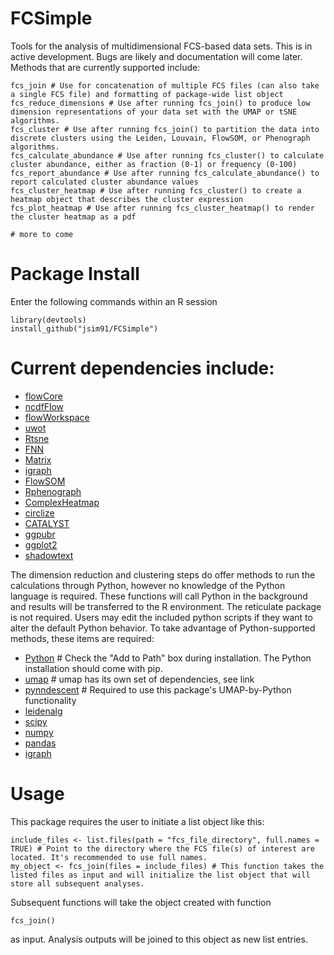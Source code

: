 # FCSimple

Tools for the analysis of multidimensional FCS-based data sets. This is in active development. Bugs are likely and documentation will come later. Methods that are currently supported include: 

```
fcs_join # Use for concatenation of multiple FCS files (can also take a single FCS file) and formatting of package-wide list object
fcs_reduce_dimensions # Use after running fcs_join() to produce low dimension representations of your data set with the UMAP or tSNE algorithms.
fcs_cluster # Use after running fcs_join() to partition the data into discrete clusters using the Leiden, Louvain, FlowSOM, or Phenograph algorithms.
fcs_calculate_abundance # Use after running fcs_cluster() to calculate cluster abundance, either as fraction (0-1) or frequency (0-100)
fcs_report_abundance # Use after running fcs_calculate_abundance() to report calculated cluster abundance values
fcs_cluster_heatmap # Use after running fcs_cluster() to create a heatmap object that describes the cluster expression
fcs_plot_heatmap # Use after running fcs_cluster_heatmap() to render the cluster heatmap as a pdf

# more to come
```


# Package Install

Enter the following commands within an R session

```
library(devtools)
install_github("jsim91/FCSimple")
```


# Current dependencies include:

- [flowCore](https://www.bioconductor.org/packages/release/bioc/html/flowCore.html)
- [ncdfFlow](https://www.bioconductor.org/packages/release/bioc/html/ncdfFlow.html)
- [flowWorkspace](https://www.bioconductor.org/packages/release/bioc/html/flowWorkspace.html)
- [uwot](https://github.com/jlmelville/uwot)
- [Rtsne](https://github.com/jkrijthe/Rtsne)
- [FNN](https://cran.r-project.org/web/packages/FNN/index.html)
- [Matrix](https://cran.r-project.org/web/packages/Matrix/index.html)
- [igraph](https://cran.r-project.org/web/packages/igraph/index.html)
- [FlowSOM](https://bioconductor.org/packages/release/bioc/html/FlowSOM.html)
- [Rphenograph](https://github.com/JinmiaoChenLab/Rphenograph)
- [ComplexHeatmap](https://github.com/jokergoo/ComplexHeatmap)
- [circlize](https://cran.r-project.org/web/packages/circlize/index.html)
- [CATALYST](https://www.bioconductor.org/packages/release/bioc/html/CATALYST.html)
- [ggpubr](https://cran.r-project.org/web/packages/ggpubr/index.html)
- [ggplot2](https://cran.r-project.org/web/packages/ggplot2/index.html)
- [shadowtext](https://cran.r-project.org/web/packages/shadowtext/index.html)

The dimension reduction and clustering steps do offer methods to run the calculations through Python, however no knowledge of the Python language is required. These functions will call Python in the background and results will be transferred to the R environment. The reticulate package is not required. Users may edit the included python scripts if they want to alter the default Python behavior. To take advantage of Python-supported methods, these items are required:

- [Python](https://www.python.org/downloads/) # Check the "Add to Path" box during installation. The Python installation should come with pip.
- [umap](https://github.com/lmcinnes/umap) # umap has its own set of dependencies, see link
- [pynndescent](https://github.com/lmcinnes/pynndescent) # Required to use this package's UMAP-by-Python functionality
- [leidenalg](https://github.com/vtraag/leidenalg)
- [scipy](https://pypi.org/project/scipy/)
- [numpy](https://pypi.org/project/numpy/)
- [pandas](https://pypi.org/project/pandas/)
- [igraph](https://pypi.org/project/igraph/)


# Usage

This package requires the user to initiate a list object like this:

```
include_files <- list.files(path = "fcs_file_directory", full.names = TRUE) # Point to the directory where the FCS file(s) of interest are located. It's recommended to use full names.
my_object <- fcs_join(files = include_files) # This function takes the listed files as input and will initialize the list object that will store all subsequent analyses.
```

Subsequent functions will take the object created with function

```
fcs_join()
```

as input. Analysis outputs will be joined to this object as new list entries.
